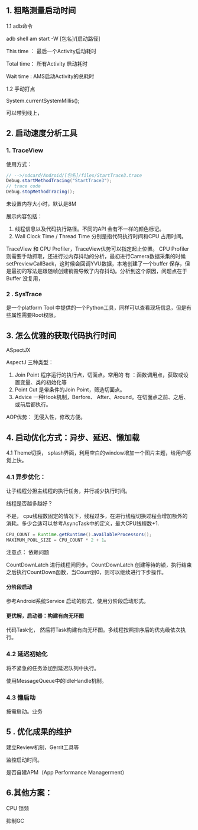 ## 1. 粗略测量启动时间

1.1 adb命令

adb shell am start -W  [包名]/[启动路径]



This time ： 最后一个Activity启动耗时

Total time： 所有Activity 启动耗时

Wait time : AMS启动Activity的总耗时

1.2 手动打点

System.currentSystemMillis();

可以带到线上，

## 2. 启动速度分析工具



### 1. TraceView
使用方式：
```java
// -->/sdcard/Android/[包名]/files/StartTrace3.trace
Debug.startMethodTracing("StartTrace3");
// trace code
Debug.stopMethodTracing();

```

未设置内存大小时，默认是8M

展示内容包括：

1.  线程信息以及代码执行路径。不同的API 会有不一样的颜色标记。
2. Wall Clock Time / Thread Time 分别是指代码执行时间和CPU 占用时间。



TraceView 和 CPU Profiler，TraceView优势可以指定起止位置。 CPU Profiler 则需要手动抓取，还进行过内存抖动的分析，最初进行Camera数据采集的时候setPreviewCallBack，这时候会回调YVU数据，本地创建了一个buffer 保存，但是最初的写法是跟随帧创建销毁导致了内存抖动。分析到这个原因，问题点在于Buffer 没复用，



### 2 . SysTrace

 是一个platform Tool 中提供的一个Python工具，同样可以查看现场信息，但是有些属性需要Root权限。



## 3. 怎么优雅的获取代码执行时间

ASpectJX



AspectJ 三种类型：

1. Join Point  程序运行的执行点，切面点。常用的 有 ：函数调用点，获取或设置变量、类的初始化等
2. Point Cut  是带条件的Join Point，筛选切面点。
3. Advice     一种Hook机制，Berfore、 After、Around。在切面点之前、之后、或前后都执行。



AOP优势： 无侵入性，修改方便。



## 4. 启动优化方式：异步、延迟、懒加载

4.1  Theme切换， splash界面，利用空白的window增加一个图片主题，给用户感觉上快。



### 4.1 异步优化：

让子线程分担主线程的执行任务，并行减少执行时间。

 

线程是否越多越好？

不是， cpu线程数固定的情况下，线程过多，在进行线程切换过程会增加额外的消耗。多少合适可以参考AsyncTask中的定义，最大CPU线程数+1.

```java
CPU_COUNT = Runtime.getRuntime().availableProcessors();
MAXIMUM_POOL_SIZE = CPU_COUNT * 2 + 1。   
```

注意点： 依赖问题



CountDownLatch 进行线程间同步。CountDownLatch 创建等待的锁，执行结束之后执行CountDown函数，当Count到0，则可以继续进行下步操作。



#### 分阶段启动

参考Android系统Service 启动的形式，使用分阶段启动形式。



####  更优解，启动器：构建有向无环图

代码Task化， 然后将Task构建有向无环图。多线程按照排序后的优先级依次执行。



### 4.2 延迟初始化

将不紧急的任务添加到延迟队列中执行。

使用MessageQueue中的IdleHandle机制。





### 4.3 懒启动

按需启动。业务





## 5 . 优化成果的维护

建立Review机制，Gerrit工具等

监控启动时间。



是否自建APM（App Performance Managerment）



## 6.其他方案： 

CPU 锁频

抑制GC














